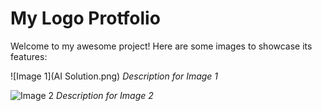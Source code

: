 # My Logo Protfolio 

Welcome to my awesome project! Here are some images to showcase its features:

![Image 1](AI Solution.png)
*Description for Image 1*

![Image 2](https://example.com/images/image2.jpg)
*Description for Image 2*

<!-- Repeat for other images -->
